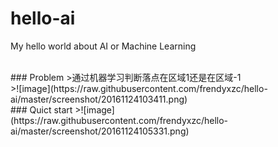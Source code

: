 # hello-ai
My hello world about AI or Machine Learning

<br>
### Problem
>通过机器学习判断落点在区域1还是在区域-1 <br>
>![image](https://raw.githubusercontent.com/frendyxzc/hello-ai/master/screenshot/20161124103411.png)

<br>
### Quict start
>![image](https://raw.githubusercontent.com/frendyxzc/hello-ai/master/screenshot/20161124105331.png)

<br>
<br>